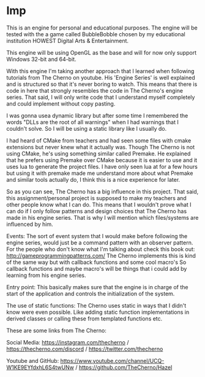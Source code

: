 # Imp
This is an engine for personal and educational purposes. 
The engine will be tested with the a game called BubbleBobble 
chosen by my educational institution HOWEST Digital Arts & Entertainment.

This engine will be using OpenGL as the base and will for now only support Windows 32-bit and 64-bit.

With this engine I'm taking another approach that I learned when following tutorials from The Cherno on youtube.
His 'Engine Series' is well explained and is structured so that it's never boring to watch.
This means that there is code in here that strongly resembles the code in The Cherno's engine series.
That said, I will only write code that I understand myself completely and could implement without copy pasting.

I was gonna usea dynamic library but after some time I remembered the words "DLLs are the root of all warnings" when I had warnings that I couldn't solve.
So I will be using a static library like I usually do. 

I had heard of CMake from teachers and had seen some files with cmake extensions but never knew what it actually was.
Though The Cherno is not using CMake, he's using something similar called Premake. He explained that he prefers using Premake
over CMake because it is easier to use and it uses lua to generate the project files.
I have only seen lua at for a few hours but using it with premake made me understand more
about what Premake and similar tools actually do, I think this is a nice experience for later.

So as you can see, The Cherno has a big influence in this project. That said, this assignment/personal project is supposed
to make my teachers and other people know what I can do. This means that I wouldn't prove what I can do 
if I only follow patterns and design choices that The Cherno has made in his engine series.
That is why I will mention which files/systems are influenced by him. 

Events: The sort of event system that I would make before following the engine series, 
        would just be a command pattern with an observer pattern. 
        For the people who don't know what I'm talking about check this book out: 
        http://gameprogrammingpatterns.com/
        The Cherno implements this is kind of the same way but with callback functions and some cool macro's
        So callback functions and maybe macro's will be things that i could add by learning from his engine series.
        
Entry point: This basically makes sure that the engine is in charge of the start of the application and controls the
             initialization of the system. 
             
The use of static functions: The Cherno uses static in ways that I didn't know were even possible. Like adding static function
                             implementations in derived classes or calling these from templated functions etc.

These are some links from The Cherno:

Social Media:
https://instagram.com/thecherno / https://thecherno.com/discord / https://twitter.com/thecherno

Youtube and GitHub:
https://www.youtube.com/channel/UCQ-W1KE9EYfdxhL6S4twUNw / https://github.com/TheCherno/Hazel
